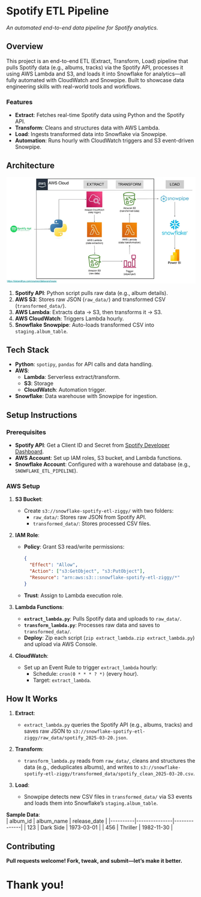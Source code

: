 # Spotify ETL Pipeline

*An automated end-to-end data pipeline for Spotify analytics.*

## Overview
This project is an end-to-end ETL (Extract, Transform, Load) pipeline that pulls Spotify data (e.g., albums, tracks) via the Spotify API, processes it using AWS Lambda and S3, and loads it into Snowflake for analytics—all fully automated with CloudWatch and Snowpipe. Built to showcase data engineering skills with real-world tools and workflows.

### Features
- **Extract**: Fetches real-time Spotify data using Python and the Spotify API.  
- **Transform**: Cleans and structures data with AWS Lambda.  
- **Load**: Ingests transformed data into Snowflake via Snowpipe.  
- **Automation**: Runs hourly with CloudWatch triggers and S3 event-driven Snowpipe.

## Architecture
![Pipeline Architecture](architecture.webp)  

1. **Spotify API**: Python script pulls raw data (e.g., album details).  
2. **AWS S3**: Stores raw JSON (`raw_data/`) and transformed CSV (`transformed_data/`).  
3. **AWS Lambda**: Extracts data → S3, then transforms it → S3.  
4. **AWS CloudWatch**: Triggers Lambda hourly.  
5. **Snowflake Snowpipe**: Auto-loads transformed CSV into `staging.album_table`.

## Tech Stack
- **Python**: `spotipy`, `pandas` for API calls and data handling.  
- **AWS**:  
  - **Lambda**: Serverless extract/transform.  
  - **S3**: Storage   
  - **CloudWatch**: Automation trigger.  
- **Snowflake**: Data warehouse with Snowpipe for ingestion.

## Setup Instructions

### Prerequisites
- **Spotify API**: Get a Client ID and Secret from [Spotify Developer Dashboard](https://developer.spotify.com/).  
- **AWS Account**: Set up IAM roles, S3 bucket, and Lambda functions.  
- **Snowflake Account**: Configured with a warehouse and database (e.g., `SNOWFLAKE_ETL_PIPELINE`).

### AWS Setup
1. **S3 Bucket**:  
   - Create `s3://snowflake-spotify-etl-ziggy/` with two folders:  
     - `raw_data/`: Stores raw JSON from Spotify API.  
     - `transformed_data/`: Stores processed CSV files.  

2. **IAM Role**:  
   - **Policy**: Grant S3 read/write permissions:  
     ```json
     {
       "Effect": "Allow",
       "Action": ["s3:GetObject", "s3:PutObject"],
       "Resource": "arn:aws:s3:::snowflake-spotify-etl-ziggy/*"
     }
     ```
   - **Trust**: Assign to Lambda execution role.  

3. **Lambda Functions**:  
   - **`extract_lambda.py`**: Pulls Spotify data and uploads to `raw_data/`.  
   - **`transform_lambda.py`**: Processes raw data and saves to `transformed_data/`.  
   - **Deploy**: Zip each script (`zip extract_lambda.zip extract_lambda.py`) and upload via AWS Console.  

4. **CloudWatch**:  
   - Set up an Event Rule to trigger `extract_lambda` hourly:  
     - Schedule: `cron(0 * * * ? *)` (every hour).  
     - Target: `extract_lambda`.  

## How It Works
1. **Extract**:  
   - `extract_lambda.py` queries the Spotify API (e.g., albums, tracks) and saves raw JSON to `s3://snowflake-spotify-etl-ziggy/raw_data/spotify_2025-03-20.json`.  

2. **Transform**:  
   - `transform_lambda.py` reads from `raw_data/`, cleans and structures the data (e.g., deduplicates albums), and writes to `s3://snowflake-spotify-etl-ziggy/transformed_data/spotify_clean_2025-03-20.csv`.  

3. **Load**:  
   - Snowpipe detects new CSV files in `transformed_data/` via S3 events and loads them into Snowflake’s `staging.album_table`.  

**Sample Data**:  
| album_id | album_name    | release_date |
|----------|---------------|--------------|
| 123      | Dark Side     | 1973-03-01   |
| 456      | Thriller      | 1982-11-30   |

## Contributing
**Pull requests welcome! Fork, tweak, and submit—let’s make it better.**

# Thank you!
